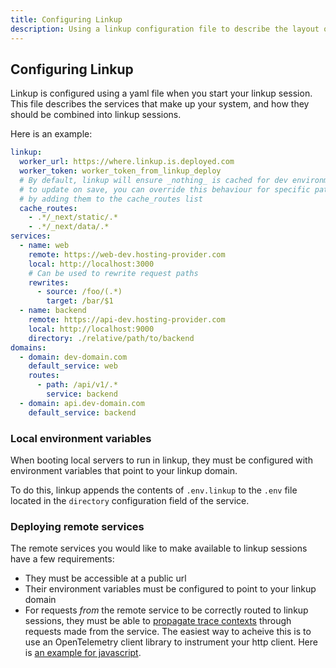 ```yaml
---
title: Configuring Linkup
description: Using a linkup configuration file to describe the layout of your services
---
```


## Configuring Linkup

Linkup is configured using a yaml file when you start your linkup session. This file describes the services that make up your system, and how they should be combined into linkup sessions.

Here is an example:

```yaml
linkup:
  worker_url: https://where.linkup.is.deployed.com
  worker_token: worker_token_from_linkup_deploy
  # By default, linkup will ensure _nothing_ is cached for dev environments
  # to update on save, you can override this behaviour for specific paths
  # by adding them to the cache_routes list
  cache_routes:
    - .*/_next/static/.*
    - .*/_next/data/.*
services:
  - name: web
    remote: https://web-dev.hosting-provider.com
    local: http://localhost:3000
    # Can be used to rewrite request paths
    rewrites:
      - source: /foo/(.*)
        target: /bar/$1
  - name: backend
    remote: https://api-dev.hosting-provider.com
    local: http://localhost:9000
    directory: ./relative/path/to/backend
domains:
  - domain: dev-domain.com
    default_service: web
    routes:
      - path: /api/v1/.*
        service: backend
  - domain: api.dev-domain.com
    default_service: backend
```

### Local environment variables

When booting local servers to run in linkup, they must be configured with environment variables that point to your linkup domain.

To do this, linkup appends the contents of `.env.linkup` to the `.env` file located in the `directory` configuration field of the service.

### Deploying remote services

The remote services you would like to make available to linkup sessions have a few requirements:

- They must be accessible at a public url
- Their environment variables must be configured to point to your linkup domain
- For requests _from_ the remote service to be correctly routed to linkup sessions, they must be able to [propagate trace contexts](https://www.w3.org/TR/trace-context/) through requests made from the service. The easiest way to acheive this is to use an OpenTelemetry client library to instrument your http client. Here is [an example for javascript](https://www.npmjs.com/package/@opentelemetry/instrumentation-http).